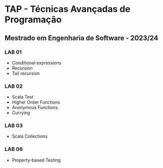 # TAP - Técnicas Avançadas de Programação
## Mestrado em Engenharia de Software - 2023/24

### LAB 01
- Conditional expressions
- Recursion
- Tail recursion

### LAB 02
- Scala Test
- Higher Order Functions
- Anonymous Functions
- Currying

### LAB 03
- Scala Collections

### LAB 06
- Property-based Testing
